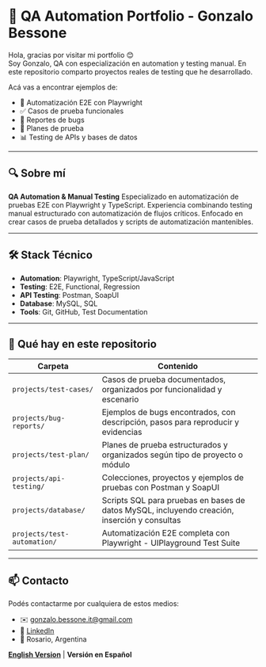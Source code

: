 # 📌 QA Automation Portfolio - Gonzalo Bessone

Hola, gracias por visitar mi portfolio 😊  
Soy Gonzalo, QA con especialización en automation y testing manual.
En este repositorio comparto proyectos reales de testing que he desarrollado.

Acá vas a encontrar ejemplos de:

- 🔧 Automatización E2E con Playwright
- ✅ Casos de prueba funcionales  
- 🐞 Reportes de bugs
- 📝 Planes de prueba
- 📊 Testing de APIs y bases de datos

---

## 🔍 Sobre mí
**QA Automation & Manual Testing**
Especializado en automatización de pruebas E2E con Playwright y TypeScript.
Experiencia combinando testing manual estructurado con automatización de flujos críticos.
Enfocado en crear casos de prueba detallados y scripts de automatización mantenibles.

---

## 🛠️ Stack Técnico

- **Automation**: Playwright, TypeScript/JavaScript
- **Testing**: E2E, Functional, Regression
- **API Testing**: Postman, SoapUI  
- **Database**: MySQL, SQL
- **Tools**: Git, GitHub, Test Documentation
  
---

## 📁 Qué hay en este repositorio

| Carpeta         | Contenido                                                                                   |
|-----------------|--------------------------------------------------------------------------------------------|
| `projects/test-cases/`          | Casos de prueba documentados, organizados por funcionalidad y escenario                     |
| `projects/bug-reports/`         | Ejemplos de bugs encontrados, con descripción, pasos para reproducir y evidencias          |
| `projects/test-plan/`           | Planes de prueba estructurados y organizados según tipo de proyecto o módulo               |
| `projects/api-testing/`         | Colecciones, proyectos y ejemplos de pruebas con Postman y SoapUI                            |
| `projects/database/`            | Scripts SQL para pruebas en bases de datos MySQL, incluyendo creación, inserción y consultas|
| `projects/test-automation/`            | Automatización E2E completa con Playwright - UIPlayground Test Suite|
---

## 📫 Contacto

Podés contactarme por cualquiera de estos medios:

- ✉️ gonzalo.bessone.it@gmail.com  
- 💼 [LinkedIn](https://www.linkedin.com/in/gonzalobessone/)  
- 📍 Rosario, Argentina  

**[English Version](README-EN.md)** | **Versión en Español**
